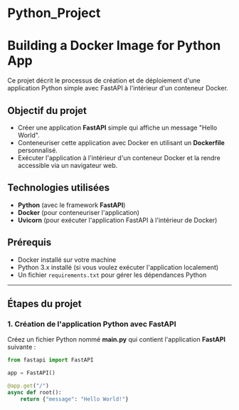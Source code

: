# Python_Project
# Building a Docker Image for Python App

Ce projet décrit le processus de création et de déploiement d'une application Python simple avec FastAPI à l'intérieur d'un conteneur Docker.

## Objectif du projet

- Créer une application **FastAPI** simple qui affiche un message "Hello World".
- Conteneuriser cette application avec Docker en utilisant un **Dockerfile** personnalisé.
- Exécuter l'application à l'intérieur d'un conteneur Docker et la rendre accessible via un navigateur web.

## Technologies utilisées

- **Python** (avec le framework **FastAPI**)
- **Docker** (pour conteneuriser l'application)
- **Uvicorn** (pour exécuter l'application FastAPI à l'intérieur de Docker)

## Prérequis

- Docker installé sur votre machine
- Python 3.x installé (si vous voulez exécuter l'application localement)
- Un fichier `requirements.txt` pour gérer les dépendances Python

---

## Étapes du projet

### 1. Création de l'application Python avec FastAPI

Créez un fichier Python nommé **main.py** qui contient l'application **FastAPI** suivante :

```python
from fastapi import FastAPI

app = FastAPI()

@app.get("/")
async def root():
    return {"message": "Hello World!"}

